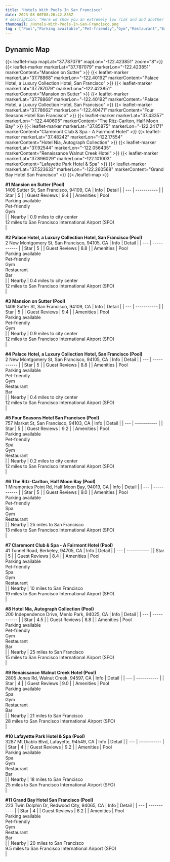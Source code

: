 ```yaml
---
title: "Hotels With Pools In San Francisco"
date: 2023-08-06T08:26:42.835Z
# description: "Here we show you an extremely low risk and and another medium risk approach to earn passive income "
thumbnail: /Hotels-With-Pools-In-San-Francisco.png
tag : ["Pool","Parking available","Pet-friendly","Gym","Restaurant","Bar","Spa"]
---
```


## Dynamic Map
{{< leaflet-map  mapLat="37.787079" mapLon="-122.423851" zoom="8">}}
    {{< leaflet-marker markerLat="37.787079" markerLon="-122.423851" markerContent="Mansion on Sutter" >}}
    {{< leaflet-marker markerLat="37.78868" markerLon="-122.40192" markerContent="Palace Hotel, a Luxury Collection Hotel, San Francisco" >}}
    {{< leaflet-marker markerLat="37.787079" markerLon="-122.423851" markerContent="Mansion on Sutter" >}}
    {{< leaflet-marker markerLat="37.78868" markerLon="-122.40192" markerContent="Palace Hotel, a Luxury Collection Hotel, San Francisco" >}}
    {{< leaflet-marker markerLat="37.78662" markerLon="-122.40471" markerContent="Four Seasons Hotel San Francisco" >}}
    {{< leaflet-marker markerLat="37.43357" markerLon="-122.440605" markerContent="The Ritz-Carlton, Half Moon Bay" >}}
    {{< leaflet-marker markerLat="37.85875" markerLon="-122.24171" markerContent="Claremont Club & Spa - A Fairmont Hotel" >}}
    {{< leaflet-marker markerLat="37.48242" markerLon="-122.17554" markerContent="Hotel Nia, Autograph Collection" >}}
    {{< leaflet-marker markerLat="37.92544" markerLon="-122.056435" markerContent="Renaissance Walnut Creek Hotel" >}}
    {{< leaflet-marker markerLat="37.896029" markerLon="-122.101003" markerContent="Lafayette Park Hotel & Spa" >}}
    {{< leaflet-marker markerLat="37.523632" markerLon="-122.260568" markerContent="Grand Bay Hotel San Francisco" >}}
{{< /leaflet-map >}}


**#1 Mansion on Sutter (Pool)**<br>1409 Sutter St, San Francisco, 94109, CA
| Info | Detail |
| --- | ----------- |
| Star | 5 |
| Guest Reviews | 9.4 |
| Amenities | Pool<br>Parking available<br>Pet-friendly<br>Gym<br> |
| Nearby | 0.9 miles to city center<br>12 miles to San Francisco International Airport (SFO)<br> |

**#2 Palace Hotel, a Luxury Collection Hotel, San Francisco (Pool)**<br>2 New Montgomery St, San Francisco, 94105, CA
| Info | Detail |
| --- | ----------- |
| Star | 5 |
| Guest Reviews | 8.8 |
| Amenities | Pool<br>Parking available<br>Pet-friendly<br>Gym<br>Restaurant<br>Bar<br> |
| Nearby | 0.4 miles to city center<br>12 miles to San Francisco International Airport (SFO)<br> |

**#3 Mansion on Sutter (Pool)**<br>1409 Sutter St, San Francisco, 94109, CA
| Info | Detail |
| --- | ----------- |
| Star | 5 |
| Guest Reviews | 9.4 |
| Amenities | Pool<br>Parking available<br>Pet-friendly<br>Gym<br> |
| Nearby | 0.9 miles to city center<br>12 miles to San Francisco International Airport (SFO)<br> |

**#4 Palace Hotel, a Luxury Collection Hotel, San Francisco (Pool)**<br>2 New Montgomery St, San Francisco, 94105, CA
| Info | Detail |
| --- | ----------- |
| Star | 5 |
| Guest Reviews | 8.8 |
| Amenities | Pool<br>Parking available<br>Pet-friendly<br>Gym<br>Restaurant<br>Bar<br> |
| Nearby | 0.4 miles to city center<br>12 miles to San Francisco International Airport (SFO)<br> |

**#5 Four Seasons Hotel San Francisco (Pool)**<br>757 Market St, San Francisco, 94103, CA
| Info | Detail |
| --- | ----------- |
| Star | 5 |
| Guest Reviews | 9.2 |
| Amenities | Pool<br>Parking available<br>Pet-friendly<br>Spa<br>Gym<br>Restaurant<br> |
| Nearby | 0.2 miles to city center<br>12 miles to San Francisco International Airport (SFO)<br> |

**#6 The Ritz-Carlton, Half Moon Bay (Pool)**<br>1 Miramontes Point Rd, Half Moon Bay, 94019, CA
| Info | Detail |
| --- | ----------- |
| Star | 5 |
| Guest Reviews | 9.0 |
| Amenities | Pool<br>Parking available<br>Pet-friendly<br>Spa<br>Gym<br>Restaurant<br> |
| Nearby | 25 miles to San Francisco<br>13 miles to San Francisco International Airport (SFO)<br> |

**#7 Claremont Club & Spa - A Fairmont Hotel (Pool)**<br>41 Tunnel Road, Berkeley, 94705, CA
| Info | Detail |
| --- | ----------- |
| Star | 5 |
| Guest Reviews | 8.4 |
| Amenities | Pool<br>Parking available<br>Pet-friendly<br>Spa<br>Gym<br>Restaurant<br> |
| Nearby | 10 miles to San Francisco<br>19 miles to San Francisco International Airport (SFO)<br> |

**#8 Hotel Nia, Autograph Collection (Pool)**<br>200 Independence Drive, Menlo Park, 94025, CA
| Info | Detail |
| --- | ----------- |
| Star | 4.5 |
| Guest Reviews | 8.8 |
| Amenities | Pool<br>Parking available<br>Pet-friendly<br>Gym<br>Restaurant<br>Bar<br> |
| Nearby | 25 miles to San Francisco<br>15 miles to San Francisco International Airport (SFO)<br> |

**#9 Renaissance Walnut Creek Hotel (Pool)**<br>2805 Jones Rd, Walnut Creek, 94597, CA
| Info | Detail |
| --- | ----------- |
| Star | 4 |
| Guest Reviews | 9.0 |
| Amenities | Pool<br>Parking available<br>Spa<br>Gym<br>Restaurant<br>Bar<br> |
| Nearby | 21 miles to San Francisco<br>28 miles to San Francisco International Airport (SFO)<br> |

**#10 Lafayette Park Hotel & Spa (Pool)**<br>3287 Mt Diablo Blvd, Lafayette, 94549, CA
| Info | Detail |
| --- | ----------- |
| Star | 4 |
| Guest Reviews | 9.2 |
| Amenities | Pool<br>Parking available<br>Spa<br>Gym<br>Restaurant<br>Bar<br> |
| Nearby | 18 miles to San Francisco<br>25 miles to San Francisco International Airport (SFO)<br> |

**#11 Grand Bay Hotel San Francisco (Pool)**<br>223 Twin Dolphin Dr, Redwood City, 94065, CA
| Info | Detail |
| --- | ----------- |
| Star | 4 |
| Guest Reviews | 8.2 |
| Amenities | Pool<br>Parking available<br>Pet-friendly<br>Gym<br>Restaurant<br>Bar<br> |
| Nearby | 20 miles to San Francisco<br>9.5 miles to San Francisco International Airport (SFO)<br> |

